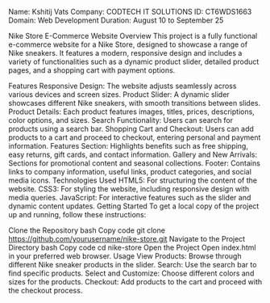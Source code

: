 Name: Kshitij Vats
Company: CODTECH IT SOLUTIONS
ID: CT6WDS1663
Domain: Web Development
Duration: August 10 to September 25

Nike Store E-Commerce Website
Overview
This project is a fully functional e-commerce website for a Nike Store, designed to showcase a range of Nike sneakers. It features a modern, responsive design and includes a variety of functionalities such as a dynamic product slider, detailed product pages, and a shopping cart with payment options.

Features
Responsive Design: The website adjusts seamlessly across various devices and screen sizes.
Product Slider: A dynamic slider showcases different Nike sneakers, with smooth transitions between slides.
Product Details: Each product features images, titles, prices, descriptions, color options, and sizes.
Search Functionality: Users can search for products using a search bar.
Shopping Cart and Checkout: Users can add products to a cart and proceed to checkout, entering personal and payment information.
Features Section: Highlights benefits such as free shipping, easy returns, gift cards, and contact information.
Gallery and New Arrivals: Sections for promotional content and seasonal collections.
Footer: Contains links to company information, useful links, product categories, and social media icons.
Technologies Used
HTML5: For structuring the content of the website.
CSS3: For styling the website, including responsive design with media queries.
JavaScript: For interactive features such as the slider and dynamic content updates.
Getting Started
To get a local copy of the project up and running, follow these instructions:

Clone the Repository
bash
Copy code
git clone https://github.com/yourusername/nike-store.git
Navigate to the Project Directory
bash
Copy code
cd nike-store
Open the Project
Open index.html in your preferred web browser.
Usage
View Products: Browse through different Nike sneaker products in the slider.
Search: Use the search bar to find specific products.
Select and Customize: Choose different colors and sizes for the products.
Checkout: Add products to the cart and proceed with the checkout process.

